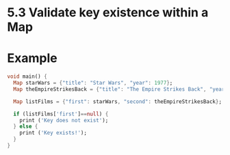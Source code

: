 # 5.3 Validate key existence within a Map


# Example

```dart
void main() {
  Map starWars = {"title": "Star Wars", "year": 1977};
  Map theEmpireStrikesBack = {"title": "The Empire Strikes Back", "year": 1980};

  Map listFilms = {"first": starWars, "second": theEmpireStrikesBack};

  if (listFilms['first']==null) {
    print ('Key does not exist');
  } else {
    print ('Key exists!');
  }
}

```
